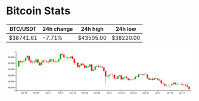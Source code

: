 # Bitcoin Stats

BTC/USDT|24h change|24h high|24h low|
|---|---|---|---|
|$38741.61|-7.71%|$43505.00|$38220.00|

<img src="./chart.svg">
